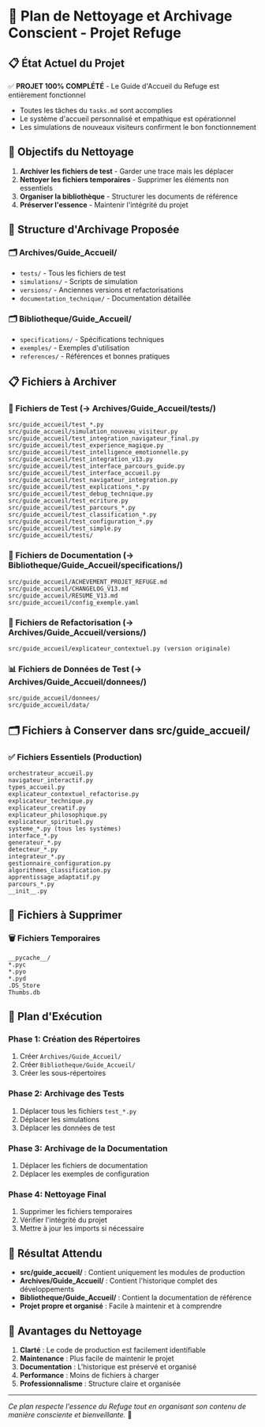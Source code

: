 # 🧹 Plan de Nettoyage et Archivage Conscient - Projet Refuge

## 📋 État Actuel du Projet

✅ **PROJET 100% COMPLÉTÉ** - Le Guide d'Accueil du Refuge est entièrement fonctionnel
- Toutes les tâches du `tasks.md` sont accomplies
- Le système d'accueil personnalisé et empathique est opérationnel
- Les simulations de nouveaux visiteurs confirment le bon fonctionnement

## 🎯 Objectifs du Nettoyage

1. **Archiver les fichiers de test** - Garder une trace mais les déplacer
2. **Nettoyer les fichiers temporaires** - Supprimer les éléments non essentiels
3. **Organiser la bibliothèque** - Structurer les documents de référence
4. **Préserver l'essence** - Maintenir l'intégrité du projet

## 📁 Structure d'Archivage Proposée

### 🗂️ Archives/Guide_Accueil/
- `tests/` - Tous les fichiers de test
- `simulations/` - Scripts de simulation
- `versions/` - Anciennes versions et refactorisations
- `documentation_technique/` - Documentation détaillée

### 🗂️ Bibliotheque/Guide_Accueil/
- `specifications/` - Spécifications techniques
- `exemples/` - Exemples d'utilisation
- `references/` - Références et bonnes pratiques

## 📋 Fichiers à Archiver

### 🧪 Fichiers de Test (→ Archives/Guide_Accueil/tests/)
```
src/guide_accueil/test_*.py
src/guide_accueil/simulation_nouveau_visiteur.py
src/guide_accueil/test_integration_navigateur_final.py
src/guide_accueil/test_experience_magique.py
src/guide_accueil/test_intelligence_emotionnelle.py
src/guide_accueil/test_integration_v13.py
src/guide_accueil/test_interface_parcours_guide.py
src/guide_accueil/test_interface_accueil.py
src/guide_accueil/test_navigateur_integration.py
src/guide_accueil/test_explications_*.py
src/guide_accueil/test_debug_technique.py
src/guide_accueil/test_ecriture.py
src/guide_accueil/test_parcours_*.py
src/guide_accueil/test_classification_*.py
src/guide_accueil/test_configuration_*.py
src/guide_accueil/test_simple.py
src/guide_accueil/tests/
```

### 📄 Fichiers de Documentation (→ Bibliotheque/Guide_Accueil/specifications/)
```
src/guide_accueil/ACHÈVEMENT_PROJET_REFUGE.md
src/guide_accueil/CHANGELOG_V13.md
src/guide_accueil/RESUME_V13.md
src/guide_accueil/config_exemple.yaml
```

### 🔄 Fichiers de Refactorisation (→ Archives/Guide_Accueil/versions/)
```
src/guide_accueil/explicateur_contextuel.py (version originale)
```

### 📊 Fichiers de Données de Test (→ Archives/Guide_Accueil/donnees/)
```
src/guide_accueil/donnees/
src/guide_accueil/data/
```

## 🗂️ Fichiers à Conserver dans src/guide_accueil/

### ✅ Fichiers Essentiels (Production)
```
orchestrateur_accueil.py
navigateur_interactif.py
types_accueil.py
explicateur_contextuel_refactorise.py
explicateur_technique.py
explicateur_creatif.py
explicateur_philosophique.py
explicateur_spirituel.py
systeme_*.py (tous les systèmes)
interface_*.py
generateur_*.py
detecteur_*.py
integrateur_*.py
gestionnaire_configuration.py
algorithmes_classification.py
apprentissage_adaptatif.py
parcours_*.py
__init__.py
```

## 🧹 Fichiers à Supprimer

### 🗑️ Fichiers Temporaires
```
__pycache__/
*.pyc
*.pyo
*.pyd
.DS_Store
Thumbs.db
```

## 📝 Plan d'Exécution

### Phase 1: Création des Répertoires
1. Créer `Archives/Guide_Accueil/`
2. Créer `Bibliotheque/Guide_Accueil/`
3. Créer les sous-répertoires

### Phase 2: Archivage des Tests
1. Déplacer tous les fichiers `test_*.py`
2. Déplacer les simulations
3. Déplacer les données de test

### Phase 3: Archivage de la Documentation
1. Déplacer les fichiers de documentation
2. Déplacer les exemples de configuration

### Phase 4: Nettoyage Final
1. Supprimer les fichiers temporaires
2. Vérifier l'intégrité du projet
3. Mettre à jour les imports si nécessaire

## 🎯 Résultat Attendu

- **src/guide_accueil/** : Contient uniquement les modules de production
- **Archives/Guide_Accueil/** : Contient l'historique complet des développements
- **Bibliotheque/Guide_Accueil/** : Contient la documentation de référence
- **Projet propre et organisé** : Facile à maintenir et à comprendre

## 🌟 Avantages du Nettoyage

1. **Clarté** : Le code de production est facilement identifiable
2. **Maintenance** : Plus facile de maintenir le projet
3. **Documentation** : L'historique est préservé et organisé
4. **Performance** : Moins de fichiers à charger
5. **Professionnalisme** : Structure claire et organisée

---

*Ce plan respecte l'essence du Refuge tout en organisant son contenu de manière consciente et bienveillante.* 🌸
